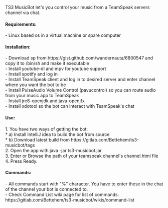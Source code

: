 TS3 MusicBot let's you control your music from a TeamSpeak servers channel via chat.


<h4>Requirements:</h4>
- Linux based os in a virtual machine or spare computer  



<h4>Installation:</h4>
- Download sp from https://gist.github.com/wandernauta/6800547 and copy it to /bin/sh and make it executable<br>    
- Install youtube-dl and mpv for youtube support<br>
- Install spotify and log in<br>
- Install TeamSpeak client and log in to desired server and enter channel where you want the bot to be<br>
- Install PulseAudio Volume Control (pavucontrol) so you can route audio from your music app to TeamSpeak<br> 
- Install jre8-openjdk and java-openjfx<br>
- Install xdotool so the bot can interact with TeamSpeak's chat


<h4>Use:</h4>
1. You have two ways of getting the bot:<br>
    *  a) Install IntelliJ idea to build the bot from source<br>
    *  b) Download latest build from https://gitlab.com/Bettehem/ts3-musicbot/tags<br>
2. Open the app with java -jar ts3-musicbot.jar<br>
3. Enter or Browse the path of your teamspeak channel's channel.html file<br>
4. Press Ready.<br>

<h4>Commands:</h4>
- All commands start with "%" character. You have to enter these in the chat of the channel your bot is connected to.<br>
- Check Command List wiki page for list of commands: https://gitlab.com/Bettehem/ts3-musicbot/wikis/command-list<br>



